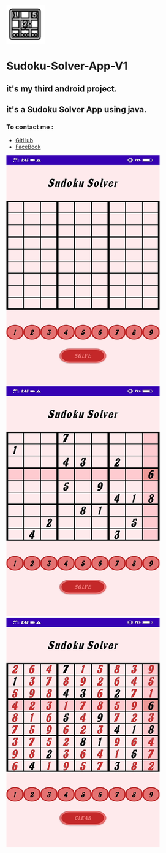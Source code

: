 <img src="/sudoku.png" width="100" height="100"/>

# Sudoku-Solver-App-V1
## it's my third android project.
## it's a Sudoku Solver App using java.

### To contact me :
* [GitHub](https://github.com/sandra-girgis)
* [FaceBook](https://www.facebook.com/sandra.girgis.54)

<img src="/1.jpeg" width="400" height="600"/>     <img style="display: inline" src="/2.jpeg" width="400" height="600"/>     <img src="/3.jpeg" width="400" height="600"/>
